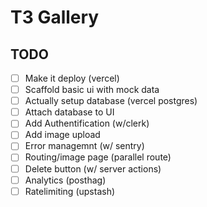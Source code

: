 # T3 Gallery

## TODO

- [ ] Make it deploy (vercel)
- [ ] Scaffold basic ui with mock data
- [ ] Actually setup database (vercel postgres)
- [ ] Attach database to UI
- [ ] Add Authentification (w/clerk)
- [ ] Add image upload
- [ ] Error managemnt (w/ sentry)
- [ ] Routing/image page (parallel route)
- [ ] Delete button (w/ server actions)
- [ ] Analytics (posthag)
- [ ] Ratelimiting (upstash)
